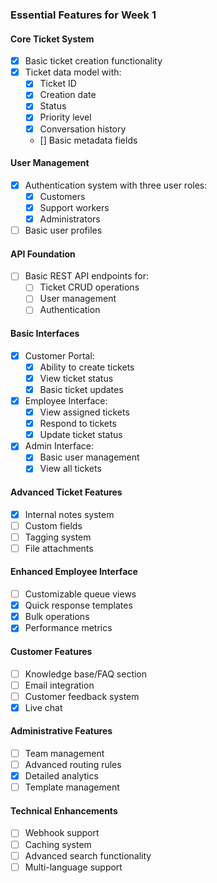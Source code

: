 ### Essential Features for Week 1

#### Core Ticket System
- [x] Basic ticket creation functionality
- [x] Ticket data model with:
  - [x] Ticket ID
  - [x] Creation date
  - [x] Status
  - [x] Priority level
  - [x] Conversation history
  - [] Basic metadata fields

#### User Management
- [x] Authentication system with three user roles:
  - [x] Customers
  - [x] Support workers
  - [x] Administrators
- [ ] Basic user profiles

#### API Foundation
- [ ] Basic REST API endpoints for:
  - [ ] Ticket CRUD operations
  - [ ] User management
  - [ ] Authentication

#### Basic Interfaces
- [x] Customer Portal:
  - [x] Ability to create tickets
  - [x] View ticket status
  - [x] Basic ticket updates
- [x] Employee Interface:
  - [x] View assigned tickets
  - [x] Respond to tickets
  - [x] Update ticket status
- [x] Admin Interface:
  - [x] Basic user management
  - [x] View all tickets

#### Advanced Ticket Features
- [x] Internal notes system
- [ ] Custom fields
- [ ] Tagging system
- [ ] File attachments

#### Enhanced Employee Interface
- [ ] Customizable queue views
- [x] Quick response templates
- [x] Bulk operations
- [x] Performance metrics

#### Customer Features
- [ ] Knowledge base/FAQ section
- [ ] Email integration
- [ ] Customer feedback system
- [x] Live chat

#### Administrative Features
- [ ] Team management
- [ ] Advanced routing rules
- [x] Detailed analytics
- [ ] Template management

#### Technical Enhancements
- [ ] Webhook support
- [ ] Caching system
- [ ] Advanced search functionality
- [ ] Multi-language support